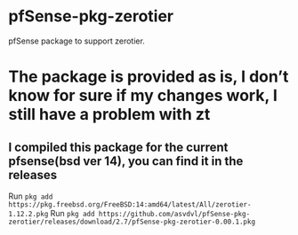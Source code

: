 # pfSense-pkg-zerotier
pfSense package to support zerotier.

# The package is provided as is, I don’t know for sure if my changes work, I still have a problem with zt

## I compiled this package for the current pfsense(bsd ver 14), you can find it in the releases
Run `pkg add https://pkg.freebsd.org/FreeBSD:14:amd64/latest/All/zerotier-1.12.2.pkg`
Run `pkg add https://github.com/asvdvl/pfSense-pkg-zerotier/releases/download/2.7/pfSense-pkg-zerotier-0.00.1.pkg`
